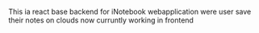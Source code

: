 This ia react base backend for iNotebook webapplication were user save their notes on clouds now curruntly working in frontend
